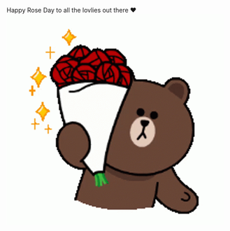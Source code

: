 Happy Rose Day to all the lovlies out there ❤️
![](https://github.com/amankumarmatta/Rose-Day/blob/main/rose.gif)
